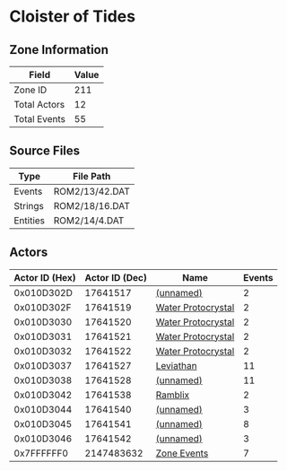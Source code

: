 # Cloister of Tides

## Zone Information

| Field        |   Value |
|--------------|---------|
| Zone ID      |     211 |
| Total Actors |      12 |
| Total Events |      55 |

## Source Files

| Type     | File Path      |
|----------|----------------|
| Events   | ROM2/13/42.DAT |
| Strings  | ROM2/18/16.DAT |
| Entities | ROM2/14/4.DAT  |

## Actors

| Actor ID (Hex)   |   Actor ID (Dec) | Name                                                         |   Events |
|------------------|------------------|--------------------------------------------------------------|----------|
| 0x010D302D       |         17641517 | [(unnamed)](./17641517/)                                     |        2 |
| 0x010D302F       |         17641519 | [Water Protocrystal](./17641519%20-%20Water%20Protocrystal/) |        2 |
| 0x010D3030       |         17641520 | [Water Protocrystal](./17641520%20-%20Water%20Protocrystal/) |        2 |
| 0x010D3031       |         17641521 | [Water Protocrystal](./17641521%20-%20Water%20Protocrystal/) |        2 |
| 0x010D3032       |         17641522 | [Water Protocrystal](./17641522%20-%20Water%20Protocrystal/) |        2 |
| 0x010D3037       |         17641527 | [Leviathan](./17641527%20-%20Leviathan/)                     |       11 |
| 0x010D3038       |         17641528 | [(unnamed)](./17641528/)                                     |       11 |
| 0x010D3042       |         17641538 | [Ramblix](./17641538%20-%20Ramblix/)                         |        2 |
| 0x010D3044       |         17641540 | [(unnamed)](./17641540/)                                     |        3 |
| 0x010D3045       |         17641541 | [(unnamed)](./17641541/)                                     |        8 |
| 0x010D3046       |         17641542 | [(unnamed)](./17641542/)                                     |        3 |
| 0x7FFFFFF0       |       2147483632 | [Zone Events](./Zone%20Events/)                              |        7 |